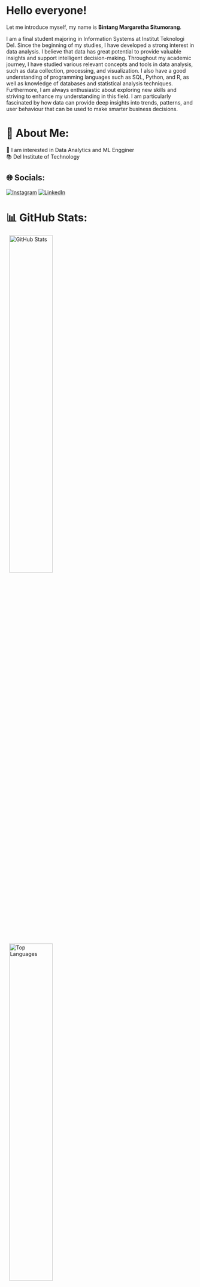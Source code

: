 # Hello everyone!
Let me introduce myself, my name is **Bintang Margaretha Situmorang**.

I am a final student majoring in Information Systems at Institut Teknologi Del. Since the beginning of my studies, I have developed a strong interest in data analysis. I believe that data has great potential to provide valuable insights and support intelligent decision-making.
Throughout my academic journey, I have studied various relevant concepts and tools in data analysis, such as data collection, processing, and visualization. I also have a good understanding of programming languages such as SQL, Python, and R, as well as knowledge of databases and statistical analysis techniques.
Furthermore, I am always enthusiastic about exploring new skills and striving to enhance my understanding in this field. I am particularly fascinated by how data can provide deep insights into trends, patterns, and user behaviour that can be used to make smarter business decisions.


# 💫 About Me:
👧 I am interested in Data Analytics and ML Engginer<br>📚 Del Institute of Technology


## 🌐 Socials:
[![Instagram](https://img.shields.io/badge/Instagram-%23E4405F.svg?logo=Instagram&logoColor=white)](https://instagram.com/bintangmargaretha_) [![LinkedIn](https://img.shields.io/badge/LinkedIn-%230077B5.svg?logo=linkedin&logoColor=white)](https://linkedin.com/in/bintangmargaretha) 


# 📊 GitHub Stats:
<p>&nbsp;
  <img align="center" src="https://github-readme-stats.vercel.app/api?username=bintangmargarethasitumorang&theme=blue_navy&hide_border=false&include_all_commits=true&count_private=false" alt="GitHub Stats" width="48%" />
</p>
<p></p>
<p>&nbsp;
  <img align="center" src="https://github-readme-stats.vercel.app/api/top-langs/?username=bintangmargarethasitumorang&theme=blue_navy&hide_border=false&include_all_commits=true&count_private=false&layout=compact" alt="Top Languages" width="48%" />
</p>


# 💻 Tech Stack:
![C](https://img.shields.io/badge/c-%2300599C.svg?style=flat&logo=c&logoColor=white) ![Java](https://img.shields.io/badge/java-%23ED8B00.svg?style=flat&logo=openjdk&logoColor=white) ![Python](https://img.shields.io/badge/python-3670A0?style=flat&logo=python&logoColor=ffdd54) ![PHP](https://img.shields.io/badge/php-%23777BB4.svg?style=flat&logo=php&logoColor=white) ![Anaconda](https://img.shields.io/badge/Anaconda-%2344A833.svg?style=flat&logo=anaconda&logoColor=white) ![Django](https://img.shields.io/badge/django-%23092E20.svg?style=flat&logo=django&logoColor=white) ![Flask](https://img.shields.io/badge/flask-%23000.svg?style=flat&logo=flask&logoColor=white) ![Laravel](https://img.shields.io/badge/laravel-%23FF2D20.svg?style=flat&logo=laravel&logoColor=white) ![NodeJS](https://img.shields.io/badge/node.js-6DA55F?style=flat&logo=node.js&logoColor=white) ![MySQL](https://img.shields.io/badge/mysql-4479A1.svg?style=flat&logo=mysql&logoColor=white) ![MongoDB](https://img.shields.io/badge/MongoDB-%234ea94b.svg?style=flat&logo=mongodb&logoColor=white) ![Postgres](https://img.shields.io/badge/postgres-%23316192.svg?style=flat&logo=postgresql&logoColor=white) ![Keras](https://img.shields.io/badge/Keras-%23D00000.svg?style=flat&logo=Keras&logoColor=white) ![Matplotlib](https://img.shields.io/badge/Matplotlib-%23ffffff.svg?style=flat&logo=Matplotlib&logoColor=black) ![mlflow](https://img.shields.io/badge/mlflow-%23d9ead3.svg?style=flat&logo=numpy&logoColor=blue) ![NumPy](https://img.shields.io/badge/numpy-%23013243.svg?style=flat&logo=numpy&logoColor=white) ![Pandas](https://img.shields.io/badge/pandas-%23150458.svg?style=flat&logo=pandas&logoColor=white) ![Plotly](https://img.shields.io/badge/Plotly-%233F4F75.svg?style=flat&logo=plotly&logoColor=white) ![PyTorch](https://img.shields.io/badge/PyTorch-%23EE4C2C.svg?style=flat&logo=PyTorch&logoColor=white) ![TensorFlow](https://img.shields.io/badge/TensorFlow-%23FF6F00.svg?style=flat&logo=TensorFlow&logoColor=white) ![scikit-learn](https://img.shields.io/badge/scikit--learn-%23F7931E.svg?style=flat&logo=scikit-learn&logoColor=white) ![Scipy](https://img.shields.io/badge/SciPy-%230C55A5.svg?style=flat&logo=scipy&logoColor=%white)


---
[![](https://visitcount.itsvg.in/api?id=bintangmargarethasitumorang&icon=0&color=0)](https://visitcount.itsvg.in)

<!-- Proudly created with GPRM ( https://gprm.itsvg.in ) -->
